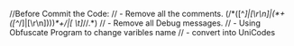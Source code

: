 //Before Commit the Code:
// - Remove all the comments. (/\*([^*]|[\r\n]|(\*+([^*/]|[\r\n])))*\*+/|[ \t]*//.*)
// - Remove all Debug messages.
// - Using Obfuscate Program to change varibles name
// - convert into UniCodes
